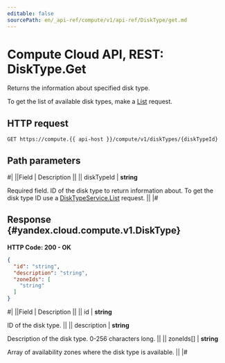 ```yaml
---
editable: false
sourcePath: en/_api-ref/compute/v1/api-ref/DiskType/get.md
---
```


# Compute Cloud API, REST: DiskType.Get

Returns the information about specified disk type.

To get the list of available disk types, make a [List](/docs/compute/api-ref/DiskType/list#List) request.

## HTTP request

```
GET https://compute.{{ api-host }}/compute/v1/diskTypes/{diskTypeId}
```

## Path parameters

#|
||Field | Description ||
|| diskTypeId | **string**

Required field. ID of the disk type to return information about.
To get the disk type ID use a [DiskTypeService.List](/docs/compute/api-ref/DiskType/list#List) request. ||
|#

## Response {#yandex.cloud.compute.v1.DiskType}

**HTTP Code: 200 - OK**

```json
{
  "id": "string",
  "description": "string",
  "zoneIds": [
    "string"
  ]
}
```

#|
||Field | Description ||
|| id | **string**

ID of the disk type. ||
|| description | **string**

Description of the disk type. 0-256 characters long. ||
|| zoneIds[] | **string**

Array of availability zones where the disk type is available. ||
|#